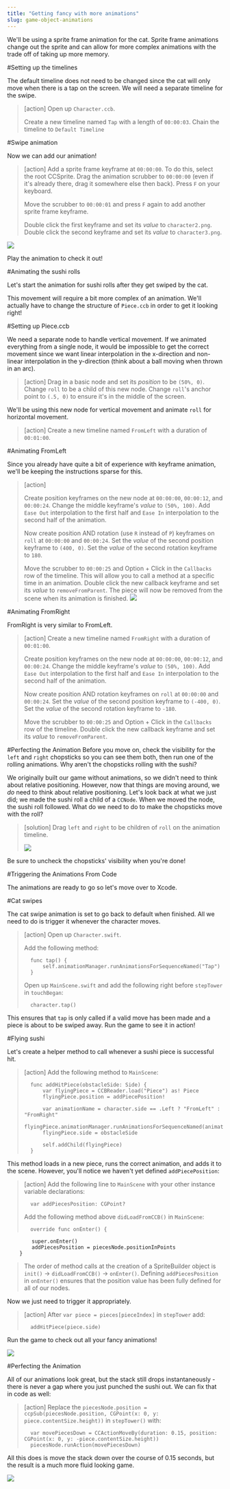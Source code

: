 ```yaml
---
title: "Getting fancy with more animations"
slug: game-object-animations
---
```


We'll be using a sprite frame animation for the cat. Sprite frame animations  change out the sprite and can allow for more complex animations with the trade off of taking up more memory.

#Setting up the timelines

The default timeline does not need to be changed since the cat will only move when there is a tap on the screen. We will need a separate timeline for the swipe.

> [action]
> Open up `Character.ccb`.
>
> Create a new timeline named `Tap` with a length of `00:00:03`. Chain the timeline to `Default Timeline`

#Swipe animation

Now we can add our animation!

> [action]
> Add a sprite frame keyframe at `00:00:00`. To do this, select the root CCSprite. Drag the animation scrubber to `00:00:00` (even if it's already there, drag it somewhere else then back). Press `F` on your keyboard.
>
> Move the scrubber to `00:00:01` and press `F` again to add another sprite frame keyframe.
>
> Double click the first keyframe and set its *value* to `character2.png`. Double click the second keyframe and set its *value* to `character3.png`.
>

![](swipeAnimation_cat.gif)

Play the animation to check it out!

#Animating the sushi rolls

Let's start the animation for sushi rolls after they get swiped by the cat.

This movement will require a bit more complex of an animation. We'll actually have to change the structure of `Piece.ccb` in order to get it looking right!

#Setting up Piece.ccb

We need a separate node to handle vertical movement. If we animated everything from a single node, it would be impossible to get the correct movement since we want linear interpolation in the x-direction and non-linear interpolation in the y-direction (think about a ball moving when thrown in an arc).

> [action]
> Drag in a basic node and set its *position* to be `(50%, 0)`. Change `roll` to be a child of this new node. Change `roll`'s anchor point to `(.5, 0)` to ensure it's in the middle of the screen.

We'll be using this new node for vertical movement and animate `roll` for horizontal movement.

> [action]
> Create a new timeline named `FromLeft` with a duration of `00:01:00`.

#Animating FromLeft

Since you already have quite a bit of experience with keyframe animation, we'll be keeping the instructions sparse for this.

> [action]
>
> Create position keyframes on the new node at `00:00:00`, `00:00:12`, and `00:00:24`. Change the middle keyframe's *value* to `(50%, 100)`. Add `Ease Out` interpolation to the first half and `Ease In` interpolation to the second half of the animation.
>
> Now create position AND rotation (use `R` instead of `P`) keyframes on `roll` at `00:00:00` and `00:00:24`. Set the *value* of the second position keyframe to `(400, 0)`. Set the *value* of the second rotation keyframe to `180`.
>
> Move the scrubber to `00:00:25` and Option + Click in the `Callbacks` row of the timeline. This will allow you to call a method at a specific time in an animation. Double click the new callback keyframe and set its *value* to `removeFromParent`. The piece will now be removed from the scene when its animation is finished.
> ![](fromLeft_callback.gif)

#Animating FromRight

FromRight is very similar to FromLeft.

> [action]
> Create a new timeline named `FromRight` with a duration of `00:01:00`.
>
> Create position keyframes on the new node at `00:00:00`, `00:00:12`, and `00:00:24`. Change the middle keyframe's *value* to `(50%, 100)`. Add `Ease Out` interpolation to the first half and `Ease In` interpolation to the second half of the animation.
>
> Now create position AND rotation keyframes on `roll` at `00:00:00` and `00:00:24`. Set the *value* of the second position keyframe to `(-400, 0)`. Set the *value* of the second rotation keyframe to `-180`.
>
> Move the scrubber to `00:00:25` and Option + Click in the `Callbacks` row of the timeline. Double click the new callback keyframe and set its *value* to `removeFromParent`.


#Perfecting the Animation
Before you move on, check the visibility for the `left` and `right` chopsticks so you can see them both, then run one of the rolling animations. Why aren't the chopsticks rolling with the sushi?

We originally built our game without animations, so we didn't need to think about relative positioning. However, now that things are moving around, we *do* need to think about relative positioning. Let's look back at what we just did; we made the sushi roll a child of a `CCNode`. When we moved the node, the sushi roll followed. What do we need to do to make the chopsticks move with the roll?

> [solution]
> Drag `left` and `right` to be children of `roll` on the animation timeline.
>
> ![](perfectingAnimation.gif)

Be sure to uncheck the chopsticks' visibility when you're done!

#Triggering the Animations From Code

The animations are ready to go so let's move over to Xcode.

#Cat swipes

The cat swipe animation is set to go back to default when finished. All we need to do is trigger it whenever the character moves.

> [action]
> Open up `Character.swift`.
>
> Add the following method:
>
>       func tap() {
>           self.animationManager.runAnimationsForSequenceNamed("Tap")
>       }
>
> Open up `MainScene.swift` and add the following right before `stepTower` in `touchBegan`:
>
>       character.tap()

This ensures that `tap` is only called if a valid move has been made and a piece is about to be swiped away. Run the game to see it in action!

#Flying sushi

Let's create a helper method to call whenever a sushi piece is successful hit.

> [action]
> Add the following method to `MainScene`:
>
>       func addHitPiece(obstacleSide: Side) {
>           var flyingPiece = CCBReader.load("Piece") as! Piece
>           flyingPiece.position = addPiecePosition!
>
>           var animationName = character.side == .Left ? "FromLeft" : "FromRight"
>           flyingPiece.animationManager.runAnimationsForSequenceNamed(animationName)
>           flyingPiece.side = obstacleSide
>
>           self.addChild(flyingPiece)
>       }

This method loads in a new piece, runs the correct animation, and adds it to the scene. However, you'll notice we haven't yet defined `addPiecePosition`:
> [action]
> Add the following line to `MainScene` with your other instance variable declarations:
>
> 		var addPiecesPosition: CGPoint?
>
> Add the following method above `didLoadFromCCB()` in `MainScene`:
>
> 		override func onEnter() {
   	 		super.onEnter()
    		addPiecesPosition = piecesNode.positionInPoints
  		}
>
> The order of method calls at the creation of a SpriteBuilder object is `init()` -> `didLoadFromCCB()` -> `onEnter()`. Defining `addPiecesPosition` in `onEnter()` ensures that the position value has been fully defined for all of our nodes.

Now we just need to trigger it appropriately.

> [action]
> After `var piece = pieces[pieceIndex]` in `stepTower` add:
>
>       addHitPiece(piece.side)

Run the game to check out all your fancy animations!

![](endResult.gif)

#Perfecting the Animation

All of our animations look great, but the stack still drops instantaneously - there is never a gap where you just punched the sushi out. We can fix that in code as well:

> [action]
> Replace the `piecesNode.position = ccpSub(piecesNode.position,
      CGPoint(x: 0, y: piece.contentSize.height))` in `stepTower()` with:
>
>		var movePiecesDown = CCActionMoveBy(duration: 0.15, position: CGPoint(x: 0, y: -piece.contentSize.height))
> 		piecesNode.runAction(movePiecesDown)

All this does is move the stack down over the course of 0.15 seconds, but the result is a much more fluid looking game.

![](fluidEndResult.gif)
